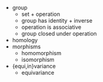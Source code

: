 * group
    * set + operation 
    * group has identity + inverse
    * operation is associative 
    * group closed under operation
* homology
* morphisms
    * homomorphism
    * isomorphism
* {equi,in}variance
    * equivariance
